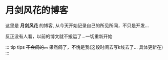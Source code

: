 # 月剑风花的博客

这里是 **月剑风花** 的博客, 从今天开始记录自己的所见所闻，不只是开发...

反正没有人看，以前的博文就不搬运了...一切重新开始


::: tip tips
~~不会鸽的...~~ 果然鸽了，不愧是我(这段时间去写k线去了... 具体更新在)
:::